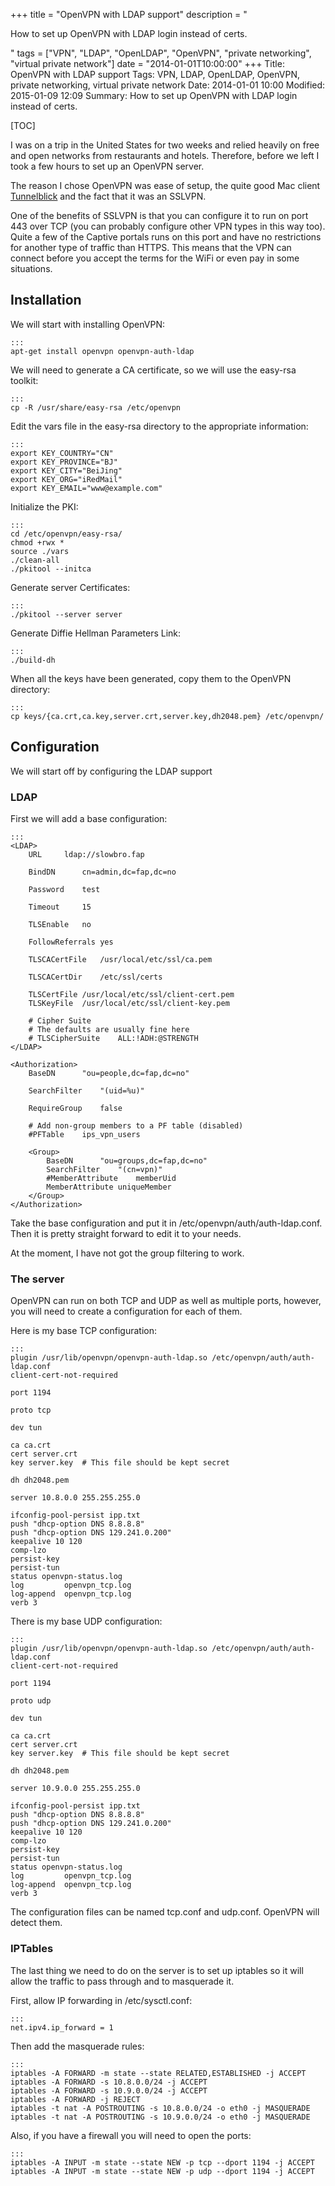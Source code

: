 +++
title = "OpenVPN with LDAP support"
description = "<p>How to set up OpenVPN with LDAP login instead of certs.</p>"
tags = ["VPN", "LDAP", "OpenLDAP", "OpenVPN", "private networking", "virtual private network"]
date = "2014-01-01T10:00:00"
+++
Title: OpenVPN with LDAP support
Tags: VPN, LDAP, OpenLDAP, OpenVPN, private networking, virtual private network
Date: 2014-01-01 10:00
Modified: 2015-01-09 12:09
Summary: How to set up OpenVPN with LDAP login instead of certs.

[TOC]

I was on a trip in the United States for two weeks and relied heavily on free and open networks from restaurants and hotels. Therefore, before we left I took a few hours to set up an OpenVPN server.

The reason I chose OpenVPN was ease of setup, the quite good Mac client [Tunnelblick](https://code.google.com/p/tunnelblick/) and the fact that it was an SSLVPN.

One of the benefits of SSLVPN is that you can configure it to run on port 443 over TCP (you can probably configure other VPN types in this way too). Quite a few of the Captive portals runs on this port and have no restrictions for another type of traffic than HTTPS. This means that the VPN can connect before you accept the terms for the WiFi or even pay in some situations.

## Installation
We will start with installing OpenVPN:

    :::
    apt-get install openvpn openvpn-auth-ldap

We will need to generate a CA certificate, so we will use the easy-rsa toolkit:

    :::
    cp -R /usr/share/easy-rsa /etc/openvpn

Edit the vars file in the easy-rsa directory to the appropriate information:

    :::
    export KEY_COUNTRY="CN"
    export KEY_PROVINCE="BJ"
    export KEY_CITY="BeiJing"
    export KEY_ORG="iRedMail"
    export KEY_EMAIL="www@example.com"

Initialize the PKI:

    :::
    cd /etc/openvpn/easy-rsa/
    chmod +rwx *
    source ./vars
    ./clean-all
    ./pkitool --initca

Generate server Certificates:

    :::
    ./pkitool --server server

Generate Diffie Hellman Parameters Link:

    :::
    ./build-dh

When all the keys have been generated, copy them to the OpenVPN directory:

    :::
    cp keys/{ca.crt,ca.key,server.crt,server.key,dh2048.pem} /etc/openvpn/

## Configuration
We will start off by configuring the LDAP support

### LDAP
First we will add a base configuration:

    :::
    <LDAP>
        URL     ldap://slowbro.fap

        BindDN      cn=admin,dc=fap,dc=no

        Password    test

        Timeout     15

        TLSEnable   no

        FollowReferrals yes

        TLSCACertFile   /usr/local/etc/ssl/ca.pem

        TLSCACertDir    /etc/ssl/certs

        TLSCertFile /usr/local/etc/ssl/client-cert.pem
        TLSKeyFile  /usr/local/etc/ssl/client-key.pem

        # Cipher Suite
        # The defaults are usually fine here
        # TLSCipherSuite    ALL:!ADH:@STRENGTH
    </LDAP>

    <Authorization>
        BaseDN      "ou=people,dc=fap,dc=no"

        SearchFilter    "(uid=%u)"

        RequireGroup    false

        # Add non-group members to a PF table (disabled)
        #PFTable    ips_vpn_users

        <Group>
            BaseDN      "ou=groups,dc=fap,dc=no"
            SearchFilter    "(cn=vpn)"
            #MemberAttribute    memberUid
            MemberAttribute uniqueMember
        </Group>
    </Authorization>

Take the base configuration and put it in /etc/openvpn/auth/auth-ldap.conf. Then it is pretty straight forward to edit it to your needs.

At the moment, I have not got the group filtering to work.

### The server
OpenVPN can run on both TCP and UDP as well as multiple ports, however, you will need to create a configuration for each of them.

Here is my base TCP configuration:

    :::
    plugin /usr/lib/openvpn/openvpn-auth-ldap.so /etc/openvpn/auth/auth-ldap.conf
    client-cert-not-required

    port 1194

    proto tcp

    dev tun

    ca ca.crt
    cert server.crt
    key server.key  # This file should be kept secret

    dh dh2048.pem

    server 10.8.0.0 255.255.255.0

    ifconfig-pool-persist ipp.txt
    push "dhcp-option DNS 8.8.8.8"
    push "dhcp-option DNS 129.241.0.200"
    keepalive 10 120
    comp-lzo
    persist-key
    persist-tun
    status openvpn-status.log
    log         openvpn_tcp.log
    log-append  openvpn_tcp.log
    verb 3

There is my base UDP configuration:

    :::
    plugin /usr/lib/openvpn/openvpn-auth-ldap.so /etc/openvpn/auth/auth-ldap.conf
    client-cert-not-required

    port 1194

    proto udp

    dev tun

    ca ca.crt
    cert server.crt
    key server.key  # This file should be kept secret

    dh dh2048.pem

    server 10.9.0.0 255.255.255.0

    ifconfig-pool-persist ipp.txt
    push "dhcp-option DNS 8.8.8.8"
    push "dhcp-option DNS 129.241.0.200"
    keepalive 10 120
    comp-lzo
    persist-key
    persist-tun
    status openvpn-status.log
    log         openvpn_tcp.log
    log-append  openvpn_tcp.log
    verb 3

The configuration files can be named tcp.conf and udp.conf. OpenVPN will detect them.

### IPTables
The last thing we need to do on the server is to set up iptables so it will allow the traffic to pass through and to masquerade it.

First, allow IP forwarding in /etc/sysctl.conf:

    :::
    net.ipv4.ip_forward = 1

Then add the masquerade rules:

    :::
    iptables -A FORWARD -m state --state RELATED,ESTABLISHED -j ACCEPT
    iptables -A FORWARD -s 10.8.0.0/24 -j ACCEPT
    iptables -A FORWARD -s 10.9.0.0/24 -j ACCEPT
    iptables -A FORWARD -j REJECT
    iptables -t nat -A POSTROUTING -s 10.8.0.0/24 -o eth0 -j MASQUERADE
    iptables -t nat -A POSTROUTING -s 10.9.0.0/24 -o eth0 -j MASQUERADE

Also, if you have a firewall you will need to open the ports:

    :::
    iptables -A INPUT -m state --state NEW -p tcp --dport 1194 -j ACCEPT
    iptables -A INPUT -m state --state NEW -p udp --dport 1194 -j ACCEPT
